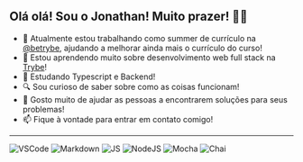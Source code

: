 ## Olá olá! Sou o Jonathan! Muito prazer! 👋😁

- 💼 Atualmente estou trabalhando como summer de currículo na [@betrybe](https://github.com/betrybe), ajudando a melhorar ainda mais o currículo do curso!
- 🌱 Estou aprendendo muito sobre desenvolvimento web full stack na [Trybe](https://www.betrybe.com)!
- 📝 Estudando Typescript e Backend!
- 🔍 Sou curioso de saber sobre como as coisas funcionam!
- 🙌 Gosto muito de ajudar as pessoas a encontrarem soluções para seus problemas!
- 📫 Fique à vontade para entrar em contato comigo!

-----
<!-- ![HTML](https://img.shields.io/badge/HTML5-E34F26?style=for-the-badge&logo=html5&logoColor=white)
![React](https://img.shields.io/badge/React-20232A?style=for-the-badge&logo=react&logoColor=61DAFB)
![Redux](https://img.shields.io/badge/Redux-593D88?style=for-the-badge&logo=redux&logoColor=white) -->
![VSCode](https://img.shields.io/badge/Visual_Studio_Code-0078D4?style=for-the-badge&logo=visual%20studio%20code&logoColor=white)
![Markdown](https://img.shields.io/badge/Markdown-000000?style=for-the-badge&logo=markdown&logoColor=white)
![JS](https://img.shields.io/badge/JavaScript-323330?style=for-the-badge&logo=javascript&logoColor=F7DF1E)
![NodeJS](https://img.shields.io/badge/Node.js-339933?style=for-the-badge&logo=nodedotjs&logoColor=white)
![Mocha](https://img.shields.io/badge/Mocha-8D6748?style=for-the-badge&logo=Mocha&logoColor=white)
![Chai](https://img.shields.io/badge/chai-A30701?style=for-the-badge&logo=chai&logoColor=white)
<!-- ![Docker](https://img.shields.io/badge/Docker-2CA5E0?style=for-the-badge&logo=docker&logoColor=white) -->
<!-- ![Go](https://img.shields.io/badge/Go-00ADD8?style=for-the-badge&logo=go&logoColor=white) -->
